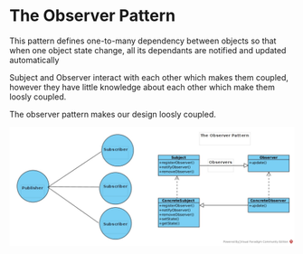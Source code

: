 # The Observer Pattern

This pattern defines one-to-many dependency between objects so that when one object state change, all its dependants are notified and updated automatically

Subject and Observer interact with each other which makes them coupled, however they have little knowledge about each other which make them loosly coupled.

The observer pattern makes our design loosly coupled.

![the-observer-pattern-diagram](observer-pattern_.jpg)
